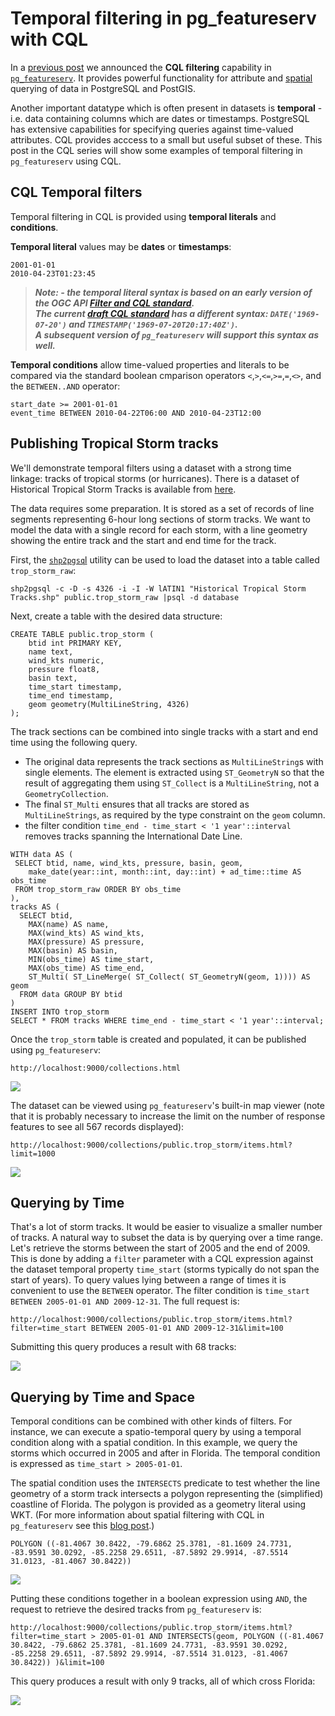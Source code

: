 # Temporal filtering in pg_featureserv with CQL

In a [previous post](https://blog.crunchydata.com/blog/cql-filtering-in-pg_featureserv) we announced the **CQL filtering** capability in [`pg_featureserv`](https://github.com/CrunchyData/pg_featureserv).
It provides powerful functionality for attribute and [spatial](https://blog.crunchydata.com/blog/spatial-filters-in-pg_featureserv-with-cql) querying of data in PostgreSQL and PostGIS.

Another important datatype which is often present in datasets is **temporal** - i.e. data containing columns which are dates or timestamps.
PostgreSQL has extensive capabilities for specifying queries against time-valued attributes.
CQL provides acccess to a small but useful subset of these.
This post in the CQL series will show some examples of temporal filtering in `pg_featureserv` using CQL.

## CQL Temporal filters

Temporal filtering in CQL is provided using **temporal literals** and **conditions**.

**Temporal literal** values may be **dates** or **timestamps**:
```
2001-01-01
2010-04-23T01:23:45
```

> ***Note: - the temporal literal syntax is based on an early version of the OGC API [Filter and CQL standard](https://portal.ogc.org/files/96288).  
> The current [draft CQL standard](https://docs.ogc.org/DRAFTS/21-065.html) has a different syntax: `DATE('1969-07-20')` and `TIMESTAMP('1969-07-20T20:17:40Z')`.  
> A subsequent version of `pg_featureserv` will support this syntax as well.***
 
**Temporal conditions** allow time-valued properties and literals to be compared 
via the standard boolean cmparison operators
`<`,`>`,`<=`,`>=`,`=`,`<>`, and the `BETWEEN..AND` operator:
```
start_date >= 2001-01-01
event_time BETWEEN 2010-04-22T06:00 AND 2010-04-23T12:00
```

## Publishing Tropical Storm tracks

We'll demonstrate temporal filters using a dataset with a strong time linkage: tracks of tropical storms (or hurricanes).
There is a dataset of Historical Tropical Storm Tracks is available from [here](https://hifld-geoplatform.opendata.arcgis.com/datasets/geoplatform::historical-tropical-storm-tracks).

The data requires some preparation.  It is stored as a set of records of line segments representing 6-hour long sections
of storm tracks.  We want to model the data with a single record for each storm, with a line geometry showing the
entire track and the start and end time for the track. 

First, the [`shp2pgsq`l](https://postgis.net/docs/manual-3.3/using_postgis_dbmanagement.html#shp2pgsql_usage) utility can be used to load the dataset into a table called `trop_storm_raw`:

```
shp2pgsql -c -D -s 4326 -i -I -W lATIN1 "Historical Tropical Storm Tracks.shp" public.trop_storm_raw |psql -d database
```

Next, create a table with the desired data structure:
```
CREATE TABLE public.trop_storm (
    btid int PRIMARY KEY,
    name text,
    wind_kts numeric,
    pressure float8,
    basin text,
    time_start timestamp,
    time_end timestamp,
    geom geometry(MultiLineString, 4326)
);
```

The track sections can be combined into single tracks with a start and end time using the following query.

* The original data represents the track sections as `MultiLineString`s with single elements.
The element is extracted using `ST_GeometryN` so that the result of aggregating them using `ST_Collect` 
is a `MultiLineString`, not a `GeometryCollection`. 
* The final `ST_Multi` ensures that all tracks are stored as `MultiLineStrings`, 
  as required by the type constraint on the `geom` column. 
* the filter condition `time_end - time_start < '1 year'::interval` removes tracks spanning the International Date Line.

```
WITH data AS (
 SELECT btid, name, wind_kts, pressure, basin, geom,
    make_date(year::int, month::int, day::int) + ad_time::time AS obs_time
 FROM trop_storm_raw ORDER BY obs_time
),
tracks AS (
  SELECT btid,
    MAX(name) AS name,
    MAX(wind_kts) AS wind_kts,
    MAX(pressure) AS pressure,
    MAX(basin) AS basin,
    MIN(obs_time) AS time_start,
    MAX(obs_time) AS time_end,
    ST_Multi( ST_LineMerge( ST_Collect( ST_GeometryN(geom, 1)))) AS geom
  FROM data GROUP BY btid
)
INSERT INTO trop_storm
SELECT * FROM tracks WHERE time_end - time_start < '1 year'::interval;
```

Once the `trop_storm` table is created and populated, it can be published using `pg_featureserv`:

```
http://localhost:9000/collections.html
```
![](pgfs-cql-temporal-fc-trop-storm.png)

The dataset can be viewed using `pg_featureserv`'s built-in map viewer
(note that it is probably necessary to increase the limit on the number of response features 
to see all 567 records displayed):

```
http://localhost:9000/collections/public.trop_storm/items.html?limit=1000
```
![](pgfs-cql-temporal-trop-storm.png)

## Querying by Time

That's a lot of storm tracks.  It would be easier to visualize a smaller number of tracks.
A natural way to subset the data is by querying over a time range.
Let's retrieve the storms between the start of 2005 and the end of 2009. 
This is done by adding a `filter` parameter with a CQL expression against the dataset temporal property `time_start` 
(storms typically do not span the start of years).
To query values lying between a range of times it is convenient to use the `BETWEEN` operator. 
The filter condition is `time_start BETWEEN 2005-01-01 AND 2009-12-31`.
The full request is:
```
http://localhost:9000/collections/public.trop_storm/items.html?filter=time_start BETWEEN 2005-01-01 AND 2009-12-31&limit=100
```

Submitting this query produces a result with 68 tracks:

![](pgfs-cql-temporal-2005-2009.png)

## Querying by Time and Space

Temporal conditions can be combined with other kinds of filters. For instance, we can execute a spatio-temporal query
by using a temporal condition along with a spatial condition.
In this example, we query the storms which occurred in 2005 and after in Florida.
The temporal condition is expressed as `time_start > 2005-01-01`.

The spatial condition uses the `INTERSECTS` predicate to test whether the line geometry of a storm track intersects a polygon representing the (simplified) coastline of Florida.  The polygon is provided as a geometry literal using WKT.
(For more information about spatial filtering with CQL in `pg_featureserv` see this [blog post](https://www.crunchydata.com/blog/spatial-filters-in-pg_featureserv-with-cql).)

```
POLYGON ((-81.4067 30.8422, -79.6862 25.3781, -81.1609 24.7731, -83.9591 30.0292, -85.2258 29.6511, -87.5892 29.9914, -87.5514 31.0123, -81.4067 30.8422))
```

![](pgfs-cql-temporal-poly-fla.png)

Putting these conditions together in a boolean expression using `AND`, the request to retrieve the desired tracks from `pg_featureserv` is:

```
http://localhost:9000/collections/public.trop_storm/items.html?filter=time_start > 2005-01-01 AND INTERSECTS(geom, POLYGON ((-81.4067 30.8422, -79.6862 25.3781, -81.1609 24.7731, -83.9591 30.0292, -85.2258 29.6511, -87.5892 29.9914, -87.5514 31.0123, -81.4067 30.8422)) )&limit=100
```
This query produces a result with only 9 tracks, all of which cross Florida:

![](pgfs-cql-temporal-2005-fla.png)
